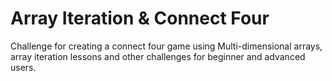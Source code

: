 # Array Iteration & Connect Four
Challenge for creating a connect four game using Multi-dimensional arrays, array iteration lessons and other challenges for beginner and advanced users.
